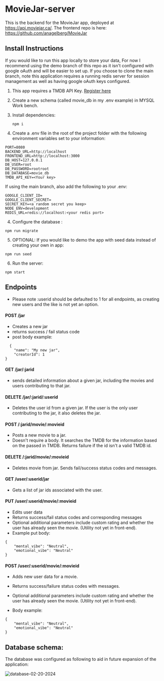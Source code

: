 # MovieJar-server

This is the backend for the MovieJar app, deployed at https://api.moviejar.ca/. The frontend repo is here: https://github.com/anagelberg/MovieJar

## Install Instructions

If you would like to run this app locally to store your data, For now I recommend using the demo branch of this repo as it isn't configured with google oAuth and will be easier to set up. If you choose to clone the main branch, note this application requires a running redis server for session management as well as having google oAuth keys configured. 

1. This app requires a TMDB API Key. [Register here](https://developer.themoviedb.org/docs/getting-started)
2. Create a new schema (called movie_db in my .env example) in MYSQL Work bench.
3. Install dependencies:

   ```
   npm i
   ```

4. Create a .env file in the root of the project folder with the following environment variables set to your information:

```
PORT=8080
BACKEND_URL=http://localhost
FRONTEND_URL=http://localhost:3000
DB_HOST=127.0.0.1
DB_USER=root
DB_PASSWORD=rootroot
DB_DATABASE=movie_db
TMDB_API_KEY=<Your key>
```

If using the main branch, also add the following to your .env: 

```
GOOGLE_CLIENT_ID=
GOOGLE_CLIENT_SECRET=
SECRET_KEY=<a random secret you keep>
NODE_ENV=development
REDIS_URL=redis://localhost:<your redis port>
```


4. Configure the database :

```
npm run migrate
```

5. OPTIONAL: If you would like to demo the app with seed data instead of creating your own in app:

```
npm run seed
```

6. Run the server:

```
npm start
```

## Endpoints

- Please note :userid should be defaulted to 1 for all endpoints, as creating new users and the like is not yet an option.

#### POST /jar

- Creates a new jar
- returns success / fail status code
- post body example:

```
  {
    "name": "My new jar",
    "creatorId": 1
}
```

#### GET /jar/:jarid

- sends detailed information about a given jar, including the movies and users contributing to that jar.

#### DELETE /jar/:jarid/:userid

- Deletes the user id from a given jar. If the user is the only user contributing to the jar, it also deletes the jar.

#### POST /:jarid/movie/:movieid

- Posts a new movie to a jar.
- Doesn't require a body. It searches the TMDB for the information based on the passed in TMDB. Returns failure if the id isn't a valid TMDB id.

#### DELETE /:jarid/movie/:movieid

- Deletes movie from jar. Sends fail/success status codes and messages.

#### GET /user/:userid/jar

- Gets a list of jar ids associated with the user.

#### PUT /user/:userid/movie/:movieid

- Edits user data
- Returns success/fail status codes and corresponding messages
- Optional additional parameters include custom rating and whether the user has already seen the movie. (Utility not yet in front-end).
- Example put body:

```
{
    "mental_vibe": "Neutral",
    "emotional_vibe": "Neutral"
}
```

#### POST /user/:userid/movie/:movieid

- Adds new user data for a movie.
- Returns success/failure status codes with messages.
- Optional additional parameters include custom rating and whether the user has already seen the movie. (Utility not yet in front-end).

- Body example:

```
{
    "mental_vibe": "Neutral",
    "emotional_vibe": "Neutral"
}
```

## Database schema:

The database was configured as following to aid in future expansion of the application: 

![database-02-20-2024](https://github.com/anagelberg/MovieJar-server/assets/62032317/893c50bb-a18f-4237-9263-566038afdadb)

